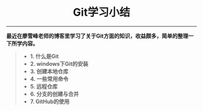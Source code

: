 ﻿# <center> Git学习小结</center>

---
**最近在廖雪峰老师的博客里学习了关于Git方面的知识，收益颇多，简单的整理一下所学内容。**

>  * **1. 什么是Git**
>  * **2. windows下Git的安装**
>  * **3. 创建本地仓库**
>  * **4. 一些常用命令** 
>  * **5. 远程仓库**
>  * **6. 分支的创建与合并**
>  * **7. GitHub的使用**



